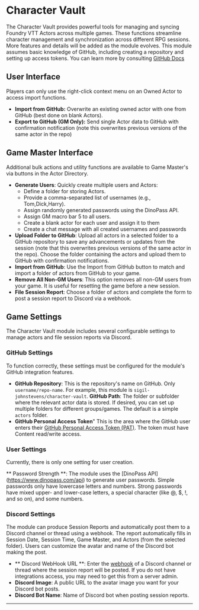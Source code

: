 # Character Vault

The Character Vault provides powerful tools for managing and syncing Foundry VTT Actors across multiple games. These functions streamline character management and synchronization across different RPG sessions. More features and details will be added as the module evolves. This module assumes basic knowledge of GitHub, including creating a repository and setting up access tokens. You can learn more by consulting [GitHub Docs](https://docs.github.com/en)

## User Interface

Players can only use the right-click context menu on an Owned Actor to access import functions.

- **Import from GitHub:** Overwrite an existing owned actor with one from GitHub (best done on blank Actors).
- **Export to GitHub (GM Only):** Send single Actor data to GitHub with confirmation notification (note this overwrites previous versions of the same actor in the repo)

## Game Master Interface

Additional bulk actions and utility functions are available to Game Master's via buttons in the Actor Directory.

- **Generate Users**: Quickly create multiple users and Actors:
  - Define a folder for storing Actors.
  - Provide a comma-separated list of usernames (e.g., Tom,Dick,Harry).
  - Assign randomly generated passwords using the DinoPass API.
  - Assign GM macro bar 5 to all users.
  - Create a blank actor for each user and assign it to them
  - Create a chat message with all created usernames and passwords
- **Upload Folder to GitHub**: Upload all actors in a selected folder to a GitHub repository to save any advancements or updates from the session (note that this overwrites previous versions of the same actor in the repo). Choose the folder containing the actors and upload them to GitHub with confirmation notifications.
- **Import from GitHub**: Use the Import from GitHub button to match and import a folder of actors from GitHub to your game.
- **Remove All Non-GM Users**: This option removes all non-GM users from your game. It is useful for resetting the game before a new session.
- **File Session Report**: Choose a folder of actors and complete the form to post a session report to Discord via a webhook.

## Game Settings

The Character Vault module includes several configurable settings to manage actors and file session reports via Discord.

### GitHub Settings

To function correctly, these settings must be configured for the module's GitHub integration features.

- **GitHub Repository**: This is the repository's name on GitHub. Only `username/repo-name`. For example, this module is `sigil-johnstevens/character-vault`.
**GitHub Path**: The folder or subfolder where the relevant actor data is stored. If desired, you can set up multiple folders for different groups/games. The default is a simple `actors` folder.
- **GitHub Personal Access Token**" This is the area where the GitHub user enters their [GitHub Personal Access Token (PAT)](https://docs.github.com/en/authentication/keeping-your-account-and-data-secure/managing-your-personal-access-tokens). The token must have Content read/write access.

### User Settings

Currently, there is only one setting for user creation.

** Password Strength **: The module uses the [DinoPass API] (https://www.dinopass.com/api) to generate user passwords. Simple passwords only have lowercase letters and numbers. Strong passwords have mixed upper- and lower-case letters, a special character (like @, $, !, and so on), and some numbers.

### Discord Settings

The module can produce Session Reports and automatically post them to a Discord channel or thread using a webhook. The report automatically fills in Session Date, Session Time, Game Master, and Actors (from the selected folder). Users can customize the avatar and name of the Discord bot making the post.

- ** Discord WebHook URL **: Enter the [webhook](https://support.discord.com/hc/en-us/articles/228383668-Intro-to-Webhooks) of a Discord channel or thread where the session report will be posted. If you do not have integrations access, you may need to get this from a server admin.
- **Discord Image**: A public URL to the avatar image you want for your Discord bot posts.
- **Discord Bot Name**: Name of Discord bot when posting session reports.

---
